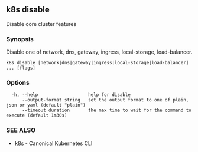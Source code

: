 ## k8s disable

Disable core cluster features

### Synopsis

Disable one of network, dns, gateway, ingress, local-storage, load-balancer.

```
k8s disable [network|dns|gateway|ingress|local-storage|load-balancer] ... [flags]
```

### Options

```
  -h, --help                   help for disable
      --output-format string   set the output format to one of plain, json or yaml (default "plain")
      --timeout duration       the max time to wait for the command to execute (default 1m30s)
```

### SEE ALSO

* [k8s](k8s.md)	 - Canonical Kubernetes CLI
